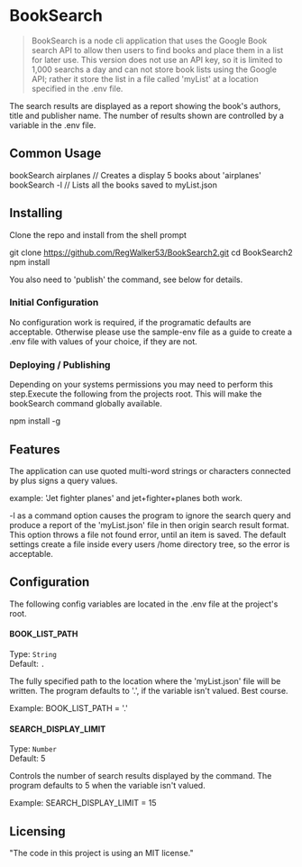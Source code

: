 # BookSearch
> BookSearch is a node cli application that uses the Google Book search API to allow then users to find books and place them in a list for later use. This version does not use an API key, so it is limited to 1,000 searchs a day and can not store book lists using the Google API; rather it store the list in a file called 'myList' at a location specified in the .env file.

The search results are displayed as a report showing the book's authors, title and publisher name. The number of results shown are controlled by a variable in the .env file.

## Common Usage

bookSearch airplanes      // Creates a display 5 books about 'airplanes' 
bookSearch -l             // Lists all the books saved to myList.json   

## Installing

Clone the repo and install from the  shell prompt

git clone https://github.com/RegWalker53/BookSearch2.git
cd BookSearch2
npm install

You also need to 'publish' the command, see below for details.


### Initial Configuration

No configuration work is required, if the programatic defaults are acceptable. Otherwise please use the sample-env file as a guide to create a .env file with values of your choice, if they are not. 

### Deploying / Publishing
Depending on your systems permissions you may need to perform this step.Execute the following from the projects root. This will make the bookSearch command globally available.

npm install -g

## Features

The application can use quoted multi-word strings or characters connected by plus signs a query values.

example: 'Jet fighter planes' and jet+fighter+planes both work.

-l as a command option causes the program to ignore the search query and produce a report of the 'myList.json' file in then origin search result format. This option throws a file not found error, until an item is saved. The default settings
create a file inside every users /home directory tree, so the error is acceptable.

## Configuration
The following config variables are located in the .env file at the project's root.

#### BOOK_LIST_PATH
Type: `String`  
Default: `.`

The fully specified path to the location where the 'myList.json' file will be written. The program defaults to '.', if the variable isn't valued. Best course. 

Example:
BOOK_LIST_PATH = '.'

#### SEARCH_DISPLAY_LIMIT
Type: `Number`  
Default: 5

Controls the number of search results displayed by the command. The program defaults to 5 when the variable isn't valued.

Example:
SEARCH_DISPLAY_LIMIT = 15

## Licensing

"The code in this project is using an MIT license."
